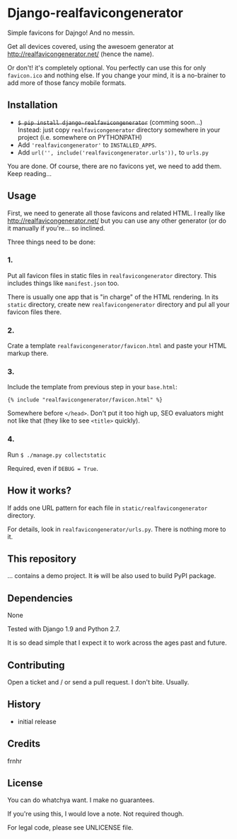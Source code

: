 # Django-realfavicongenerator

Simple favicons for Dajngo! And no messin.
  
Get all devices covered, using the awesoem generator at 
http://realfavicongenerator.net/ (hence the name).

Or don't! it's completely optional. You perfectly can use this for only 
`favicon.ico` and nothing else. If you change your mind, it is a no-brainer to
add more of those fancy mobile formats.


## Installation

  *  ~~`$ pip install django-realfavicongenerator`~~ (comming soon...)  
     Instead: just copy `realfavicongenerator` directory somewhere in your 
     project (i.e. somewhere on PYTHONPATH)
  * Add `'realfavicongenerator'` to `INSTALLED_APPS`.
  * Add `url('', include('realfavicongenerator.urls')),` to `urls.py`

You are done. Of course, there are no favicons yet, we need to add them. 
Keep reading...


## Usage

First, we need to generate all those favicons and related HTML. I really like 
http://realfavicongenerator.net/ but you can use any other generator (or do 
it manually if you're... so inclined.

Three things need to be done:

### 1. 

Put all favicon files in static files in `realfavicongenerator` directory.
This includes things like `manifest.json` too.
 
There is usually one app that is "in charge" of the HTML rendering. In its
`static` directory, create new `realfavicongenerator` directory and pul all 
your favicon files there. 


### 2. 

Crate a template `realfavicongenerator/favicon.html` and paste your HTML markup 
there.

### 3.

Include the template from previous step in your `base.html`:

    {% include "realfavicongenerator/favicon.html" %}
    
Somewhere before `</head>`. Don't put it too high up, SEO evaluators might not 
like that (they like to see `<title>` quickly). 


### 4.
 
Run `$ ./manage.py collectstatic`

Required, even if `DEBUG = True`. 


## How it works?

If adds one URL pattern for each file in `static/realfavicongenerator`
directory.

For details, look in `realfavicongenerator/urls.py`.
There is nothing more to it.


## This repository

... contains a demo project. It ~~is~~ will be also used to build PyPI package.


## Dependencies

None

Tested with Django 1.9 and Python 2.7.

It is so dead simple that I expect it to work across the ages past and future.


## Contributing

Open a ticket and / or send a pull request. I don't bite. Usually.
 

## History

* initial release


## Credits

frnhr


## License

You can do whatchya want. I make no guarantees. 

If you're using this, I would love a note. Not required though.
 
For legal code, please see UNLICENSE file. 
